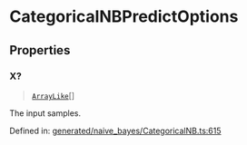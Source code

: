 # CategoricalNBPredictOptions

## Properties

### X?

> [`ArrayLike`](../types/ArrayLike.md)[]

The input samples.

Defined in:  [generated/naive\_bayes/CategoricalNB.ts:615](https://github.com/transitive-bullshit/scikit-learn-ts/blob/92ab806/packages/sklearn/src/generated/naive_bayes/CategoricalNB.ts#L615)
